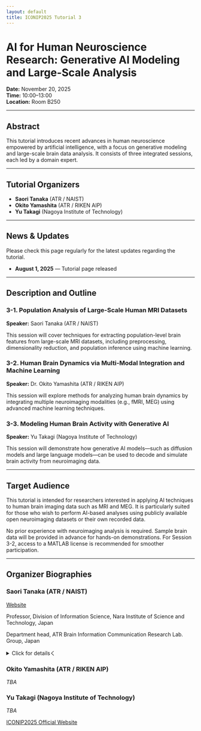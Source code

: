 ```yaml
---
layout: default
title: ICONIP2025 Tutorial 3
---
```


# AI for Human Neuroscience Research: Generative AI Modeling and Large-Scale Analysis

**Date:** November 20, 2025  
**Time:** 10:00–13:00  
**Location:** Room B250

---

## Abstract

This tutorial introduces recent advances in human neuroscience empowered by artificial intelligence, with a focus on generative modeling and large-scale brain data analysis. It consists of three integrated sessions, each led by a domain expert.

---

## Tutorial Organizers

- **Saori Tanaka** (ATR / NAIST)  
- **Okito Yamashita** (ATR / RIKEN AIP)  
- **Yu Takagi** (Nagoya Institute of Technology)

---

## News & Updates

Please check this page regularly for the latest updates regarding the tutorial.

- **August 1, 2025** — Tutorial page released

---

## Description and Outline

### 3-1. Population Analysis of Large-Scale Human MRI Datasets  
**Speaker:** Saori Tanaka (ATR / NAIST)

This session will cover techniques for extracting population-level brain features from large-scale MRI datasets, including preprocessing, dimensionality reduction, and population inference using machine learning.

### 3-2. Human Brain Dynamics via Multi-Modal Integration and Machine Learning  
**Speaker:** Dr. Okito Yamashita (ATR / RIKEN AIP)

This session will explore methods for analyzing human brain dynamics by integrating multiple neuroimaging modalities (e.g., fMRI, MEG) using advanced machine learning techniques.

### 3-3. Modeling Human Brain Activity with Generative AI  
**Speaker:** Yu Takagi (Nagoya Institute of Technology)

This session will demonstrate how generative AI models—such as diffusion models and large language models—can be used to decode and simulate brain activity from neuroimaging data.

---

## Target Audience

This tutorial is intended for researchers interested in applying AI techniques to human brain imaging data such as MRI and MEG. It is particularly suited for those who wish to perform AI-based analyses using publicly available open neuroimaging datasets or their own recorded data. 

No prior experience with neuroimaging analysis is required. Sample brain data will be provided in advance for hands-on demonstrations. For Session 3-2, access to a MATLAB license is recommended for smoother participation.

---

## Organizer Biographies

### Saori Tanaka (ATR / NAIST)  

[Website](https://xsaori.github.io/)

Professor, Division of Information Science, Nara Institute of Science and Technology, Japan

Department head, ATR Brain Information Communication Research Lab. Group, Japan

<details>
<summary>Click for detailsく</summary>

I began my research as a graduate student in computational neuroscience at the Nara Institute of Science and Technology (NAIST) in 2001. My early research established some of the first foundational computational models of decision-making, in particular my work on temporal discounting (Nature Neuroscience, 2004) has been cited >1000 times. and has had substantial impact on the development of the field. I received the Best Paper Award, Best Research Award, and Encouragement Award from the Japan Neural Networks Society in 2005 for this achievement. After completing graduate school, I continued my research on human decision-making and received the Nakayama Award for Encouragement from the Nakayama Science Foundation in 2008 for the theme of “Science of Emotion”. With advances in data science, however, I became interested in fusing hypothesis-driven with data- driven approaches. Hence more recently, I have been involved in national flagship neuroscience projects funded by MEXT and AMED by leading in building databases to make MRI data from thousands of patients with human diseases publicly available (Tanaka et al., 2022, Scientific Data). Compared to other countries, Japan lags behind in data sharing, and there is an urgent need to improve policies and systems, and to secure human resources. I am now recognised as a leader of open science in the field of brain imaging in Japan, thanks to my expertise and skills in computational neuroscience, as well as the networks I have built with overseas researchers through invitations to several meetings of the International Brain Initiative (IBI). In parallel with my research activities, I have actively contributed to developing the research field as a program committee member of various academic societies. As a representative of our society, I am also a member of the Future Plan Committee of the Japanese Association of Brain Science Societies, which consists of 19 basic and clinical brain science-related societies in Japan, and I have made proposals to the government, the public, and academic societies on future plans for brain science research. Specifically, I proposed the application of artificial intelligence technology and databases as essential areas of neuroscience in Japan’s science policy.

</details>

### Okito Yamashita (ATR / RIKEN AIP)  
_TBA_

### Yu Takagi (Nagoya Institute of Technology)  
_TBA_


[ICONIP2025 Official Website](https://iconip2025.org)